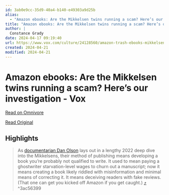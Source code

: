 ```yaml
---
id: 3ab0e9cc-35d9-40a4-b140-e49303a9d25b
alias:
  - "Amazon ebooks: Are the Mikkelsen twins running a scam? Here’s our investigation - Vox"
title: "Amazon ebooks: Are the Mikkelsen twins running a scam? Here’s our investigation - Vox"
author: |
  Constance Grady
date: 2024-04-17 09:19:40
url: https://www.vox.com/culture/24128560/amazon-trash-ebooks-mikkelsen-twins-ai-publishing-academy-scam
created: 2024-04-21
modified: 2024-04-21
---
```


# Amazon ebooks: Are the Mikkelsen twins running a scam? Here’s our investigation - Vox

[Read on Omnivore](https://omnivore.app/me/https-www-vox-com-culture-24128560-amazon-trash-ebooks-mikkelsen-18eeb23ce4a)

[Read Original](https://www.vox.com/culture/24128560/amazon-trash-ebooks-mikkelsen-twins-ai-publishing-academy-scam)

## Highlights

> As [documentarian Dan Olson](https://www.youtube.com/watch?v=biYciU1uiUw) lays out in a lengthy 2022 deep dive into the Mikkelsens, their method of publishing means developing a book you’re probably not qualified to write. It used to mean paying a ghostwriter starvation-level wages to churn out a manuscript; now it means creating a book likely riddled with misinformation and minimal means of correcting it. It means deceiving readers with fake reviews. (That one can get you kicked off Amazon if you get caught.) [⤴️](https://omnivore.app/me/https-www-vox-com-culture-24128560-amazon-trash-ebooks-mikkelsen-18eeb23ce4a#3ac56399-ce2d-487e-88f1-e895ad3b3550)  ^3ac56399

